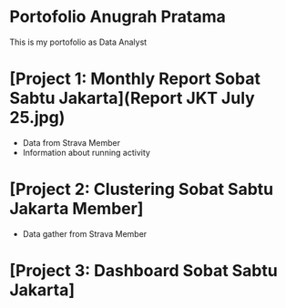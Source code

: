 # Portofolio Anugrah Pratama
This is my portofolio as Data Analyst

# [Project 1: Monthly Report Sobat Sabtu Jakarta](Report JKT July 25.jpg)

* Data from Strava Member
* Information about running activity


# [Project 2: Clustering Sobat Sabtu Jakarta Member] 

* Data gather from Strava Member

# [Project 3: Dashboard Sobat Sabtu Jakarta]
